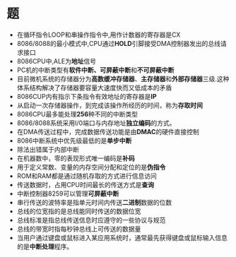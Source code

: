 # 题

* 在循环指令LOOP和串操作指令中,用作计数器的寄存器是CX
* 8086/8088的最小模式中,CPU通过**HOLD**引脚接受DMA控制器发出的总线请求接口
* 8086CPU中,ALE为**地址**信号
* PC机的中断类型有**软件中断、可屏蔽中断**和**不可屏蔽中断**
* 目前微机系统的存储器分为**高数缓冲存储器**、**主存储器**和**外部存储器**三级.这种体系结构解决了存储器要容量大速度快而又低成本的矛盾
* 8086CUP内有指示下条指令有效地址的寄存器是**IP**
* 从启动一次存储器操作，到完成该操作所经历的时间，称为**存取时间**
* 8086CPU最多能处理**256**种不同的中断类型
* 8086/8088系统采用I/0端口与内存地址**独立编码**的方式。
* 在DMA传送过程中，完成数据传送功能是由**DMAC**的硬件直接控制
* 8086中断系统中优先级最低的是**单步中断**
* 除法出错属于内部中断
* 在机器数中，零的表现形式唯一编码是**补码**
* 用于定义常数、变量的内存空间分配和定位的是**伪指令**
* ROM和RAM都是通过随机存取的方式进行信息访问
* 传送数据时，占用CPU时间最长的传送方式是**查询**
* 中断控制器8259可以管理**可屏蔽中断**
* 串行传送的波特率是指单元时间内传送**二进制**数据的位数
* 总线的位宽指的是总线能同时传送的数据位宽
* 总线标准是指总线传送信息时应遵守的一些协议与规范
* 总线的带宽时指每秒钟总线上可传送的数据量
* 当用户通过键盘或鼠标进入某应用系统时，通常最先获得键盘或鼠标输入信息的是**中断处理**程序。

